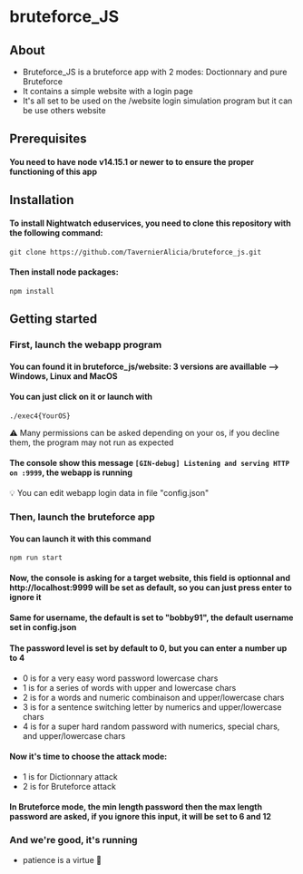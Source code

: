 # bruteforce_JS

## About
* Bruteforce_JS is a bruteforce app with 2 modes: Doctionnary and pure Bruteforce
* It contains a simple website with a login page
* It's all set to be used on the /website login simulation program but it can be use others website

## Prerequisites
#### You need to have node v14.15.1 or newer to to ensure the proper functioning of this app

## Installation
#### To install Nightwatch eduservices, you need to clone this repository with the following command: <br />
```git clone https://github.com/TavernierAlicia/bruteforce_js.git```

#### Then install node packages: <br />
```npm install```

## Getting started

### First, launch the webapp program
#### You can found it in bruteforce_js/website: 3 versions are availlable --> Windows, Linux and MacOS

#### You can just click on it or launch with <br />
```./exec4{YourOS} ``` 

:warning: Many permissions can be asked depending on your os, if you decline them, the program may not run as expected

#### The console show this message ``` [GIN-debug] Listening and serving HTTP on :9999 ```, the webapp is running

:bulb: You can edit webapp login data in file "config.json"

### Then, launch the bruteforce app
#### You can launch it with this command <br />
```npm run start```

#### Now, the console is asking for a target website, this field is optionnal and http://localhost:9999 will be set as default, so you can just press enter to ignore it

#### Same for username, the default is set to "bobby91", the default username set in config.json

#### The password level is set by default to 0, but you can enter a number up to 4
- 0 is for a very easy word password lowercase chars
- 1 is for a series of words with upper and lowercase chars
- 2 is for a words and numeric combinaison and upper/lowercase chars
- 3 is for a sentence switching letter by numerics and upper/lowercase chars
- 4 is for a super hard random password with numerics, special chars, and upper/lowercase chars

#### Now it's time to choose the attack mode:
- 1 is for Dictionnary attack
- 2 is for Bruteforce attack

#### In Bruteforce mode, the min length password then the max length password are asked, if you ignore this input, it will be set to 6 and 12

### And we're good, it's running
* patience is a virtue :lotus_position:	
